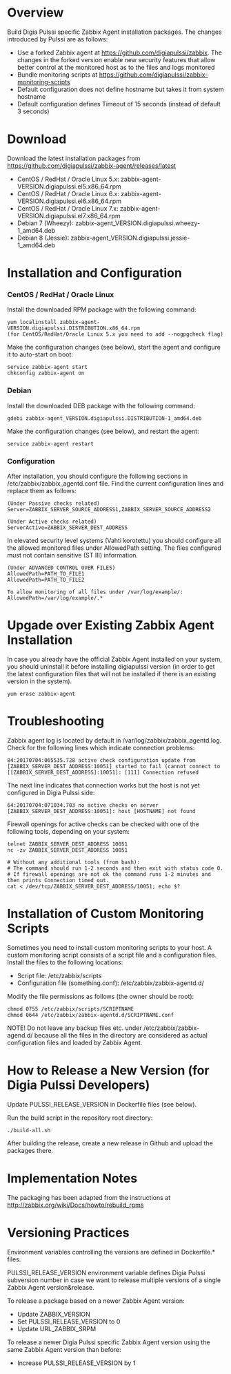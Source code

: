 # Overview

Build Digia Pulssi specific Zabbix Agent installation packages. The changes introduced by Pulssi are as follows:

- Use a forked Zabbix agent at https://github.com/digiapulssi/zabbix. The changes in the forked version
  enable new security features that allow better control at the monitored host as to the files and
  logs monitored
- Bundle monitoring scripts at https://github.com/digiapulssi/zabbix-monitoring-scripts
- Default configuration does not define hostname but takes it from system hostname
- Default configuration defines Timeout of 15 seconds (instead of default 3 seconds)

# Download

Download the latest installation packages from https://github.com/digiapulssi/zabbix-agent/releases/latest

- CentOS / RedHat / Oracle Linux 5.x: zabbix-agent-VERSION.digiapulssi.el5.x86_64.rpm
- CentOS / RedHat / Oracle Linux 6.x: zabbix-agent-VERSION.digiapulssi.el6.x86_64.rpm
- CentOS / RedHat / Oracle Linux 7.x: zabbix-agent-VERSION.digiapulssi.el7.x86_64.rpm
- Debian 7 (Wheezy): zabbix-agent_VERSION.digiapulssi.wheezy-1_amd64.deb
- Debian 8 (Jessie): zabbix-agent_VERSION.digiapulssi.jessie-1_amd64.deb

# Installation and Configuration

### CentOS / RedHat / Oracle Linux

Install the downloaded RPM package with the following command:

```
yum localinstall zabbix-agent-VERSION.digiapulssi.DISTRIBUTION.x86_64.rpm
(for CentOS/RedHat/Oracle Linux 5.x you need to add --nogpgcheck flag)
```

Make the configuration changes (see below), start the agent and configure it to auto-start on boot:

```
service zabbix-agent start
chkconfig zabbix-agent on
```

### Debian

Install the downloaded DEB package with the following command:

```
gdebi zabbix-agent_VERSION.digiapulssi.DISTRIBUTION-1_amd64.deb
```

Make the configuration changes (see below), and restart the agent:

```
service zabbix-agent restart
```

### Configuration

After installation, you should configure the following sections in /etc/zabbix/zabbix_agentd.conf file.
Find the current configuration lines and replace them as follows:
```
(Under Passive checks related)
Server=ZABBIX_SERVER_SOURCE_ADDRESS1,ZABBIX_SERVER_SOURCE_ADDRESS2

(Under Active checks related)
ServerActive=ZABBIX_SERVER_DEST_ADDRESS
```

In elevated security level systems (Vahti korotettu) you should configure all
the allowed monitored files under AllowedPath setting. The files configured must
not contain sensitive (ST III) information.

```
(Under ADVANCED CONTROL OVER FILES)
AllowedPath=PATH_TO_FILE1
AllowedPath=PATH_TO_FILE2

To allow monitoring of all files under /var/log/example/:
AllowedPath=/var/log/example/.*
```

# Upgade over Existing Zabbix Agent Installation

In case you already have the official Zabbix Agent installed on your system,
you should uninstall it before installing digiapulssi version (in order to
get the latest configuration files that will not be installed if there
is an existing version in the system).

```
yum erase zabbix-agent
```

# Troubleshooting

Zabbix agent log is located by default in /var/log/zabbix/zabbix_agentd.log.
Check for the following lines which indicate connection problems:

```
84:20170704:065535.728 active check configuration update from [ZABBIX_SERVER_DEST_ADDRESS:10051] started to fail (cannot connect to [[ZABBIX_SERVER_DEST_ADDRESS]:10051]: [111] Connection refused
```

The next line indicates that connection works but the host is not yet configured in Digia Pulssi side:
```
64:20170704:071034.703 no active checks on server [ZABBIX_SERVER_DEST_ADDRESS:10051]: host [HOSTNAME] not found
```

Firewall openings for active checks can be checked with one of the following tools, depending on your system:
```
telnet ZABBIX_SERVER_DEST_ADDRESS 10051
nc -zv ZABBIX_SERVER_DEST_ADDRESS 10051

# Without any additional tools (from bash):
# The command should run 1-2 seconds and then exit with status code 0.
# If firewall openings are not ok the command runs 1-2 minutes and then prints Connection timed out.
cat < /dev/tcp/ZABBIX_SERVER_DEST_ADDRESS/10051; echo $?
```

# Installation of Custom Monitoring Scripts

Sometimes you need to install custom monitoring scripts to your host.
A custom monitoring script consists of a script file and a configuration files.
Install the files to the following locations:

- Script file: /etc/zabbix/scripts
- Configuration file (something.conf): /etc/zabbix/zabbix-agentd.d/

Modify the file permissions as follows (the owner should be root):

```
chmod 0755 /etc/zabbix/scripts/SCRIPTNAME
chmod 0644 /etc/zabbix/zabbix-agentd.d/SCRIPTNAME.conf
```

NOTE! Do not leave any backup files etc. under /etc/zabbix/zabbix-agend.d/ because
all the files in the directory are considered as actual configuration files and loaded by Zabbix Agent.

# How to Release a New Version (for Digia Pulssi Developers)

Update PULSSI_RELEASE_VERSION in Dockerfile files (see below).

Run the build script in the repository root directory:

```
./build-all.sh
```

After building the release, create a new release in Github and upload the packages there.

# Implementation Notes

The packaging has been adapted from the instructions at http://zabbix.org/wiki/Docs/howto/rebuild_rpms

# Versioning Practices

Environment variables controlling the versions are defined in Dockerfile.* files.

PULSSI_RELEASE_VERSION environment variable defines Digia Pulssi subversion number in case we want to release
multiple versions of a single Zabbix Agent version&release.

To release a package based on a newer Zabbix Agent version:

- Update ZABBIX_VERSION
- Set PULSSI_RELEASE_VERSION to 0
- Update URL_ZABBIX_SRPM

To release a newer Digia Pulssi specific Zabbix Agent version using the same Zabbix Agent version than before:

- Increase PULSSI_RELEASE_VERSION by 1
